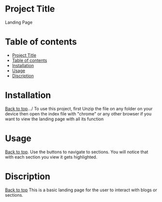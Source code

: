 # Project Title
Landing Page

# Table of contents
- [Project Title](#project-title)
- [Table of contents](#table-of-contents)
- [Installation](#installation)
- [Usage](#usage)
- [Discription](#discription)

# Installation
[Back to top](#project-title).../
To use this project, first Unzip the file on any folder on your device
then open the index file with "chrome" or any other browser
if you want to view the landing page with all its function


# Usage
[Back to top](#project-title).
Use the buttons to navigate to sections.
You will notice that with each section you view it gets highlighted.

# Discription
[Back to top](#project-title)
This is a basic landing page for the user to interact with blogs or sections.
